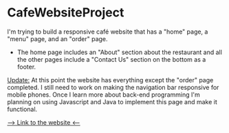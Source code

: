# CafeWebsiteProject
I'm trying to build a responsive café website that has a "home" page, a "menu" page, and an "order" page.

- The home page includes an "About" section about the restaurant and all the other pages include a "Contact Us" section
on the bottom as a footer. 

<ins>Update:</ins> At this point the website has everything except the "order" page completed. I still need to work on making the navigation bar responsive for mobile phones. Once I learn more about back-end programming I'm planning on using Javascript and Java to implement this page and make it functional.

<a href="https://onurk03.github.io/CafeWebsiteProject/index.html" target="_blank"> --> Link to the website <-- </a>
